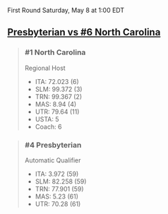 First Round
Saturday, May 8 at 1:00 EDT
## [Presbyterian vs #6 North Carolina](https://www.ncaa.com/game/5833393) 

> ### #1 North Carolina  
> Regional Host  
> - ITA: 72.023 (6)  
> - SLM: 99.372 (3)  
> - TRN: 99.367 (2)  
> - MAS: 8.94 (4)  
> - UTR: 79.64 (11)  
> - USTA: 5  
> - Coach: 6  

> ### #4 Presbyterian  
> Automatic Qualifier  
> - ITA: 3.972 (59)  
> - SLM: 82.258 (59)  
> - TRN: 77.901 (59)  
> - MAS: 5.23 (61)  
> - UTR: 70.28 (61)  